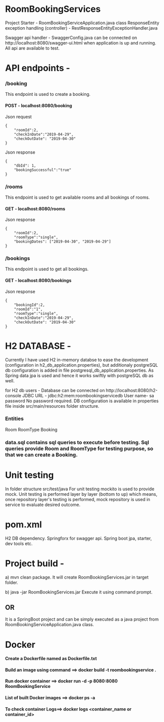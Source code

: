 # RoomBookingServices
Project Starter - RoomBookingServiceApplication.java class
ResponseEntity exception handling (controller) - RestResponseEntityExceptionHandler.java

Swagger api handler -
SwaggerConfig.java can be connected on http://localhost:8080/swagger-ui.html when application is up and running. 
All api are available to test.

# API endpoints -

### /booking
This endpoint is used to create a booking.
#### POST - localhost:8080/booking 

Json request

	{
		"roomId":2,
		"checkInDate":"2019-04-29",
		"checkOutDate": "2019-04-30"
	}

Json response

	{
		"dbId": 1,
		"bookingSuccessful":"true"
	}
	
### /rooms 
This endpoint is used to get available rooms and all bookings of rooms.
#### GET - localhost:8080/rooms 

Json response

	{
		"roomId":2,
		"roomType":"single",
		"bookingDates": ["2019-04-30", "2019-04-29"]
	}

### /bookings
This endpoint is used to get all bookings.
#### GET - localhost:8080/bookings 

Json response

	{
		"bookingId":2,
		"roomId":"1",
		"roomType":"single",
		"checkInDate":"2019-04-29",
		"checkOutDate": "2019-04-30"
	}


# H2 DATABASE - 
Currently I have used H2 in-memory databse to ease the development (configuration in h2_db_application.properties), but additionaly postgreSQL db configuration is added in file postgresql_db_application.properties. As Spring data jpa is used and hence it works swiftly with postgreSQL db as well.

for H2 db users - 
Database can be connected on http://localhost:8080/h2-console
JDBC URL - jdbc:h2:mem:roombookingservicedb
User name- sa
password No password required.
DB configuration is available in properties file inside src/main/resources folder structure.

### Entities 
Room
RoomType
Booking

### data.sql contains sql queries to execute before testing. Sql queries provide Room and RoomType for testing purpose, so that we can create a Booking.


# Unit testing

In folder structure src/test/java
For unit testing mockito is used to provide mock. Unit testing is performed layer by layer (bottom to up) which means, once repository layer's testing is performed, mock repository is used in service to evaluate desired outcome.

# pom.xml
H2 DB dependency.
Springforx for swagger api.
Spring boot jpa, starter, dev tools etc.

# Project build -
a) mvn clean package. It will create RoomBookingServices.jar in target folder.

b) java -jar RoomBookingServices.jar Execute it using command prompt. 
## OR 
It is a SpringBoot project and can be simply executed as a java project from RoomBookingServiceApplication.java class.

# Docker
#### Create a Dockerfile named as Dockerfile.txt
#### Build an image using command ==> docker build -t roombookingservice .
#### Run docker container ==> docker run -d -p 8080:8080 RoomBookingService 
#### List of built Docker images ==> docker ps -a 
#### To check container Logs==> docker logs <container_name or container_id>
